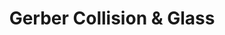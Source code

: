 ---
title: "Gerber Collision & Glass"
url: /raleigh/gerber-collision-und-glass/
shop: Autowerkstatt
---